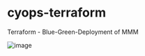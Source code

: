 # cyops-terraform
Terraform - Blue-Green-Deployment of MMM

![image](https://user-images.githubusercontent.com/63254398/126226359-0ab2cde7-60fe-4659-8ed7-0a71a523652f.png)

